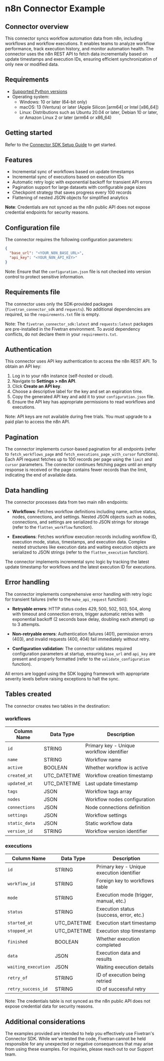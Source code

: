 # n8n Connector Example

## Connector overview
This connector syncs workflow automation data from n8n, including workflows and workflow executions. It enables teams to analyze workflow performance, track execution history, and monitor automation health. The connector uses the n8n REST API to fetch data incrementally based on update timestamps and execution IDs, ensuring efficient synchronization of only new or modified data.

## Requirements
- [Supported Python versions](https://github.com/fivetran/fivetran_connector_sdk/blob/main/README.md#requirements)
- Operating system:
  - Windows: 10 or later (64-bit only)
  - macOS: 13 (Ventura) or later (Apple Silicon [arm64] or Intel [x86_64])
  - Linux: Distributions such as Ubuntu 20.04 or later, Debian 10 or later, or Amazon Linux 2 or later (arm64 or x86_64)

## Getting started
Refer to the [Connector SDK Setup Guide](https://fivetran.com/docs/connectors/connector-sdk/setup-guide) to get started.

## Features
- Incremental sync of workflows based on update timestamps
- Incremental sync of executions based on execution IDs
- Automatic retry logic with exponential backoff for transient API errors
- Pagination support for large datasets with configurable page sizes
- Checkpoint strategy that saves progress every 100 records
- Flattening of nested JSON objects for simplified analytics

**Note**: Credentials are not synced as the n8n public API does not expose credential endpoints for security reasons.

## Configuration file
The connector requires the following configuration parameters:

```json
{
  "base_url": "<YOUR_N8N_BASE_URL>",
  "api_key": "<YOUR_N8N_API_KEY>"
}
```

Note: Ensure that the `configuration.json` file is not checked into version control to protect sensitive information.

## Requirements file
The connector uses only the SDK-provided packages (`fivetran_connector_sdk` and `requests`). No additional dependencies are required, so the `requirements.txt` file is empty.

Note: The `fivetran_connector_sdk:latest` and `requests:latest` packages are pre-installed in the Fivetran environment. To avoid dependency conflicts, do not declare them in your `requirements.txt`.

## Authentication
This connector uses API key authentication to access the n8n REST API. To obtain an API key:

1. Log in to your n8n instance (self-hosted or cloud).
2. Navigate to **Settings > n8n API**.
3. Click **Create an API key**.
4. Choose a descriptive label for the key and set an expiration time.
5. Copy the generated API key and add it to your `configuration.json` file.
6. Ensure the API key has appropriate permissions to read workflows and executions.

Note: API keys are not available during free trials. You must upgrade to a paid plan to access the n8n API.

## Pagination
The connector implements cursor-based pagination for all endpoints (refer to `fetch_workflows_page` and `fetch_executions_page_with_cursor` functions). Each API request fetches up to 100 records per page using the `limit` and `cursor` parameters. The connector continues fetching pages until an empty response is received or the page contains fewer records than the limit, indicating the end of available data.

## Data handling
The connector processes data from two main n8n endpoints:

- **Workflows**: Fetches workflow definitions including name, active status, nodes, connections, and settings. Nested JSON objects such as nodes, connections, and settings are serialized to JSON strings for storage (refer to the `flatten_workflow` function).

- **Executions**: Fetches workflow execution records including workflow ID, execution mode, status, timestamps, and execution data. Complex nested structures like execution data and waiting execution objects are serialized to JSON strings (refer to the `flatten_execution` function).

The connector implements incremental sync logic by tracking the latest update timestamp for workflows and the latest execution ID for executions.

## Error handling
The connector implements comprehensive error handling with retry logic for transient failures (refer to the `make_api_request` function):

- **Retryable errors**: HTTP status codes 429, 500, 502, 503, 504, along with timeout and connection errors, trigger automatic retries with exponential backoff (2 seconds base delay, doubling each attempt) up to 3 attempts.

- **Non-retryable errors**: Authentication failures (401), permission errors (403), and invalid requests (400, 404) fail immediately without retry.

- **Configuration validation**: The connector validates required configuration parameters at startup, ensuring `base_url` and `api_key` are present and properly formatted (refer to the `validate_configuration` function).

All errors are logged using the SDK logging framework with appropriate severity levels before raising exceptions to halt the sync.

## Tables created
The connector creates two tables in the destination:

### workflows

| Column Name | Data Type | Description |
|-------------|-----------|-------------|
| `id` | STRING | Primary key - Unique workflow identifier |
| `name` | STRING | Workflow name |
| `active` | BOOLEAN | Whether workflow is active |
| `created_at` | UTC_DATETIME | Workflow creation timestamp |
| `updated_at` | UTC_DATETIME | Last update timestamp |
| `tags` | JSON | Workflow tags array |
| `nodes` | JSON | Workflow nodes configuration |
| `connections` | JSON | Node connections definition |
| `settings` | JSON | Workflow settings |
| `static_data` | JSON | Static workflow data |
| `version_id` | STRING | Workflow version identifier |

### executions

| Column Name | Data Type | Description |
|-------------|-----------|-------------|
| `id` | STRING | Primary key - Unique execution identifier |
| `workflow_id` | STRING | Foreign key to workflows table |
| `mode` | STRING | Execution mode (trigger, manual, etc.) |
| `status` | STRING | Execution status (success, error, etc.) |
| `started_at` | UTC_DATETIME | Execution start timestamp |
| `stopped_at` | UTC_DATETIME | Execution stop timestamp |
| `finished` | BOOLEAN | Whether execution completed |
| `data` | JSON | Execution data and results |
| `waiting_execution` | JSON | Waiting execution details |
| `retry_of` | STRING | ID of execution being retried |
| `retry_success_id` | STRING | ID of successful retry |

Note: The credentials table is not synced as the n8n public API does not expose credential data for security reasons.

## Additional considerations
The examples provided are intended to help you effectively use Fivetran's Connector SDK. While we've tested the code, Fivetran cannot be held responsible for any unexpected or negative consequences that may arise from using these examples. For inquiries, please reach out to our Support team.
